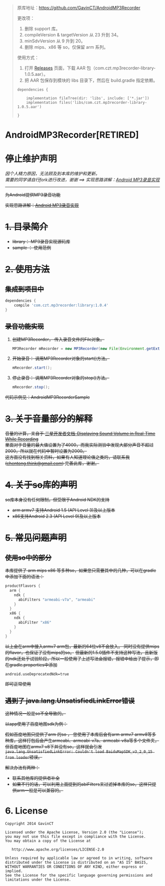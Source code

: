 > 原库地址：https://github.com/GavinCT/AndroidMP3Recorder
>
> 更改项：
>
> 1. 删除 support 库。
> 2. compileVersion & targetVersion 从 23 升到 34。
> 3. minSdvVersion 从 9 升到 20。
> 4. 删除 mips、x86 等 so，仅保留 arm 系列。
>
> 使用方式：
>
> 1. 打开 [Releases](https://github.com/yibaoshan/AndroidMP3Recorder/releases) 页面，下载 AAR 包（com.czt.mp3recorder-library-1.0.5.aar）。
> 2. 把 AAR 包保存到模块的 libs 目录下，然后在 build.gradle 指定依赖。
>
> ```
> dependencies {
> 
>     implementation fileTree(dir: 'libs', include: ['*.jar'])
>     implementation files('libs/com.czt.mp3recorder-library-1.0.5.aar')
> 
> }
> ```

AndroidMP3Recorder[RETIRED]
==================

# 停止维护声明
*因个人精力原因，无法顾及到本库的维护和更新。*    
*需要的同学请自行fork进行改进，谢谢   ==> 实现思路讲解：[Android MP3录音实现](http://www.cnblogs.com/ct2011/p/4080193.html)*   

---

~~为Android提供MP3录音功能~~

~~实现思路讲解：[Android MP3录音实现](http://www.cnblogs.com/ct2011/p/4080193.html)~~

# ~~1. 目录简介~~

- ~~library： MP3录音实现源码库~~
- ~~sample ： 使用范例~~ 

# ~~2. 使用方法~~
## ~~集成到项目中~~

```Groovy
dependencies {
    compile 'com.czt.mp3recorder:library:1.0.4'
}
```

## ~~录音功能实现~~
1. ~~创建MP3Recorder， 传入录音文件的File对象。~~

	```java
	MP3Recorder mRecorder = new MP3Recorder(new File(Environment.getExternalStorageDirectory(),"test.mp3"));
	```
2. ~~开始录音： 调用MP3Recorder对象的start()方法。~~

	```java
	mRecorder.start();
	```
3. ~~停止录音： 调用MP3Recorder对象的stop()方法。~~

	```java
	mRecorder.stop();
	```

~~代码示例见：AndroidMP3RecorderSample~~
# ~~3. 关于音量部分的解释~~
~~音量的计算，来自于 [三星开发者文档-Displaying Sound Volume in Real-Time While Recording](http://developer.samsung.com/technical-doc/view.do?v=T000000086)~~    
~~里面对于音量的最大值设置为了4000，而我实际测验中发现大部分声音不超过2000，所以就在代码中暂时设置为2000。~~  
~~这方面没有找到相关资料，如果有人知道理论值之类的，请联系我(chentong.think@gmail.com) 完善此库，谢谢。~~

# ~~4. 关于so库的声明~~
~~so库本身没有任何限制，但受限于Android NDK的支持~~ 
- ~~arm armv7 支持Android 1.5 (API Level 3)及以上版本~~
- ~~x86支持Android 2.3 (API Level 9)及以上版本~~

# ~~5. 常见问题声明~~

## ~~使用so中的部分~~

~~本库提供了 arm mips x86 等多种so，如果您只需要其中的几种，可以在gradle中添加下面的语法：~~

```groovy
productFlavors {
  arm {
    ndk {
      abiFilters "armeabi-v7a", "armeabi"
    }
  }
  x86 {
    ndk {
      abiFilter "x86"
    }
  }
}
```

~~以上会在arm中接入armv7 arm包，最新的64位v8不会放入。 同时没有提供mips的flavor，也保证了没有mips的so。~~ ~~但最新的1.5.0插件不支持这种写法，且新版的ndk还处于试验阶段，所以一般使用了上述写法会报错，报错中给出了提示，即在gradle.properties中添加~~

```
android.useDeprecatedNdk=true
```

~~即可正常使用~~

## ~~遇到了 java.lang.UnsatisfiedLinkError错误~~

~~这种情况一般是so不全导致的。~~

~~以app使用了百度地图sdk为例：~~   

~~假如百度地图只提供了arm 的so ， 您使用了本库后会有arm armv7 armv8等多种库，这样打包后会产生armeabi、armeabi-v7a、armeabi-v8a等多个文件夹，但百度地图在armv7 v8下并没有so，这样就会引发`java.lang.UnsatisfiedLinkError: Couldn't load BaiduMapSDK_v3_2_0_15 from loader`错误。~~  

~~解决办法有两种：~~

- ~~联系其他库的提供者补全~~
- ~~如果不行的话，可以利用上面提到的abiFilters来过滤掉本库的so，这样只提供arm一般是可以兼容的。~~


# 6. License

    Copyright 2014 GavinCT
    
    Licensed under the Apache License, Version 2.0 (the "License");
    you may not use this file except in compliance with the License.
    You may obtain a copy of the License at
    
       http://www.apache.org/licenses/LICENSE-2.0
    
    Unless required by applicable law or agreed to in writing, software
    distributed under the License is distributed on an "AS IS" BASIS,
    WITHOUT WARRANTIES OR CONDITIONS OF ANY KIND, either express or implied.
    See the License for the specific language governing permissions and
    limitations under the License.

